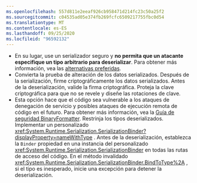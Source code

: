```yaml
---
ms.openlocfilehash: 557d811e2eeaf926cb958471d214fc23c50a25f2
ms.sourcegitcommit: c04535ad05e374fb269fcfc6509217755fbc0d54
ms.translationtype: MT
ms.contentlocale: es-ES
ms.lasthandoff: 09/25/2020
ms.locfileid: "96592132"
---
```

- En su lugar, use un serializador seguro y **no permita que un atacante especifique un tipo arbitrario para deserializar**. Para obtener más información, vea las [alternativas preferidas](/dotnet/standard/serialization/binaryformatter-security-guide#preferred-alternatives).
- Convierta la prueba de alteración de los datos serializados. Después de la serialización, firme criptográficamente los datos serializados. Antes de la deserialización, valide la firma criptográfica. Proteja la clave criptográfica para que no se revele y diseñe las rotaciones de clave.
- Esta opción hace que el código sea vulnerable a los ataques de denegación de servicio y posibles ataques de ejecución remota de código en el futuro. Para obtener más información, vea la [Guía de seguridad BinaryFormatter](/dotnet/standard/serialization/binaryformatter-security-guide). Restrinja los tipos deserializados. Implementar un personalizado <xref:System.Runtime.Serialization.SerializationBinder?displayProperty=nameWithType> . Antes de la deserialización, establezca la `Binder` propiedad en una instancia del personalizado <xref:System.Runtime.Serialization.SerializationBinder> en todas las rutas de acceso del código. En el método invalidado <xref:System.Runtime.Serialization.SerializationBinder.BindToType%2A> , si el tipo es inesperado, inicie una excepción para detener la deserialización.
